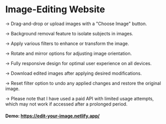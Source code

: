 # Image-Editing Website

-> Drag-and-drop or upload images with a "Choose Image" button.

-> Background removal feature to isolate subjects in images.

-> Apply various filters to enhance or transform the image.

-> Rotate and mirror options for adjusting image orientation.

-> Fully responsive design for optimal user experience on all devices.

-> Download edited images after applying desired modifications.

-> Reset filter option to undo any applied changes and restore the original image.

-> Please note that I have used a paid API with limited usage attempts, which may not work if accessed after a prolonged period.


#### Demo: https://edit-your-image.netlify.app/

